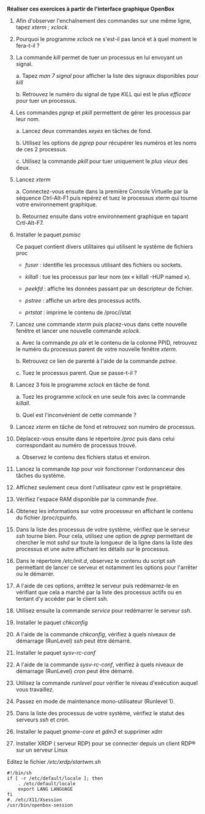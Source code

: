 **Réaliser ces exercices à partir de l'interface graphique OpenBox** 

1. Afin d'observer l'enchaînement des commandes sur une même ligne, tapez *xterm ; xclock*.

2. Pourquoi le programme *xclock* ne s'est-il pas lancé et à quel moment le fera-t-il ? 

3. La commande *kill* permet de tuer un processus en lui envoyant un signal. 

    a. Tapez *man 7 signal* pour afficher la liste des signaux disponibles pour *kill*
    
    b. Retrouvez le numéro du signal de type *KIL*L qui est le plus *efficace* pour tuer un processus.

4. Les commandes *pgrep* et *pkill* permettent de gérer les processus par leur nom. 

    a. Lancez deux commandes *xeyes* en tâches de fond.
    
    b. Utilisez les options de *pgrep* pour récupérer les numéros et les noms de ces 2 processus.

    c. Utilisez la commande *pkill* pour tuer uniquement le *plus vieux* des deux.

5. Lancez *xterm*  

    a. Connectez-vous ensuite dans la première Console Virtuelle par la séquence Ctrl-Alt-F1 puis repérez et tuez le processus xterm qui tourne votre environnement graphique.
    
    b. Retournez ensuite dans votre environnement graphique en tapant Crtl-Alt-F7.
    
6. Installer le paquet *psmisc*

    Ce paquet contient divers utilitaires qui utilisent le système de fichiers proc
    
    - *fuser* : identifie les processus utilisant des fichiers ou sockets.
    
    - *killall* : tue les processus par leur nom (ex « killall -HUP named »).
    
    - *peekfd* : affiche les données passant par un descripteur de fichier.
    
    - *pstree* : affiche un arbre des processus actifs.
    
    - *prtstat* : imprime le contenu de /proc/<pid>/stat
    
7. Lancez une commande *xterm* puis placez-vous dans cette nouvelle fenêtre et lancer une nouvelle commande *xclock*. 

    a. Avec la commande *ps alx* et le contenu de la colonne PPID, retrouvez le numéro du processus parent de votre nouvelle fenêtre *xterm*. 
    
    b. Retrouvez ce lien de parenté à l'aide de la commande *pstree*.

    c. Tuez le processus parent. Que se passe-t-il ?

8. Lancez 3 fois le programme *xclock* en tâche de fond.

    a. Tuez les programme *xclock* en une seule fois avec la commande *killall*. 

    b. Quel est l'inconvénient de cette commande ?

9. Lancez *xterm* en tâche de fond et retrouvez son numéro de processus. 

10. Déplacez-vous ensuite dans le répertoire */proc* puis dans celui correspondant au numéro de processus trouvé.

    a. Observez le contenu des fichiers status et environ.

11. Lancez la commande *top* pour voir fonctionner l'ordonnanceur des tâches du système.

12. Affichez seulement ceux dont l'utilisateur *cpnv* est le propriétaire. 

13. Vérifiez l'espace RAM disponible par la commande *free*.

14. Obtenez les informations sur votre processeur en affichant le contenu du fichier /proc/cpuinfo.

15. Dans la liste des processus de votre système, vérifiez que le serveur *ssh* tourne bien. Pour cela, utilisez une option de *pgrep* permettant de chercher le mot *sshd* sur toute la longueur de la ligne dans la liste des processus et une autre affichant les détails sur le processus.

16. Dans le répertoire */etc/init.d*, observez le contenu du script *ssh* permettant de lancer ce serveur et notamment les options pour l'arrêter ou le démarrer. 

17. A l'aide de ces options, arrêtez le serveur puis redémarrez-le en vérifiant que cela a marché par la liste des processus actifs ou en tentant d'y accéder par le client ssh.

18. Utilisez ensuite la commande *service* pour redémarrer le serveur *ssh*.

19. Installer le paquet *chkconfig*

20. A l'aide de la commande *chkconfig*, vérifiez à quels niveaux de démarrage (RunLevel) *ssh* peut être démarré.

21. Installer le paquet *sysv-rc-conf*

22. A l'aide de la commande *sysv-rc-conf*, vérifiez à quels niveaux de démarrage (RunLevel) *cron* peut être démarré.

23. Utilisez la commande *runlevel* pour vérifier le niveau d'exécution auquel vous travaillez.

24. Passez en mode de maintenance mono-utilisateur (Runlevel 1).

25. Dans la liste des processus de votre système, vérifiez le statut des serveurs *ssh* et *cron*.

26. Installer le paquet *gnome-core* et *gdm3* et supprimer *xdm*

27. Installer XRDP ( serveur RDP) pour se connecter depuis un client RDP® sur un serveur Linux

Editez le fichier */etc/xrdp/startwm.sh*

    #!/bin/sh
    if [ -r /etc/default/locale ]; then
        . /etc/default/locale
        export LANG LANGUAGE
    fi
    #. /etc/X11/Xsession
    /usr/bin/openbox-session